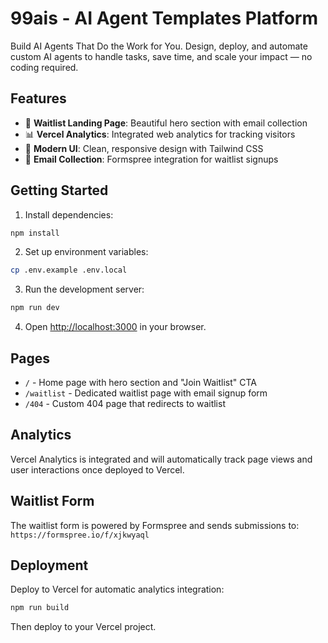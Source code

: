 # 99ais - AI Agent Templates Platform

Build AI Agents That Do the Work for You. Design, deploy, and automate custom AI agents to handle tasks, save time, and scale your impact — no coding required.

## Features

- 🚀 **Waitlist Landing Page**: Beautiful hero section with email collection
- 📊 **Vercel Analytics**: Integrated web analytics for tracking visitors
- 🎨 **Modern UI**: Clean, responsive design with Tailwind CSS
- 📧 **Email Collection**: Formspree integration for waitlist signups

## Getting Started

1. Install dependencies:
```bash
npm install
```

2. Set up environment variables:
```bash
cp .env.example .env.local
```

3. Run the development server:
```bash
npm run dev
```

4. Open [http://localhost:3000](http://localhost:3000) in your browser.

## Pages

- `/` - Home page with hero section and "Join Waitlist" CTA
- `/waitlist` - Dedicated waitlist page with email signup form
- `/404` - Custom 404 page that redirects to waitlist

## Analytics

Vercel Analytics is integrated and will automatically track page views and user interactions once deployed to Vercel.

## Waitlist Form

The waitlist form is powered by Formspree and sends submissions to: `https://formspree.io/f/xjkwyaql`

## Deployment

Deploy to Vercel for automatic analytics integration:

```bash
npm run build
```

Then deploy to your Vercel project.
